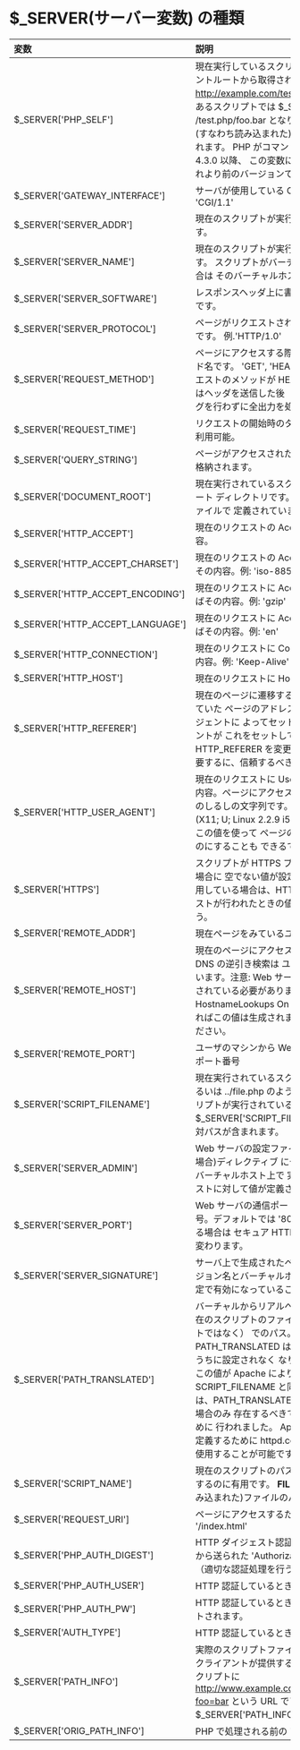 # $_SERVER(サーバー変数) の種類

| 変数 | 説明 |
|:------------- |:-------------|
| $_SERVER['PHP_SELF'] | 現在実行しているスクリプトのファイル名です。 ドキュメントルートから取得されます。 例えば、http://example.com/test.php/foo.bar というアドレス上にあるスクリプトでは $_SERVER['PHP_SELF'] は /test.php/foo.bar となります。 __FILE__ 定数 には、カレント(すなわち読み込まれた)ファイルのパスとファイル名が含まれます。 PHP がコマンドラインから実行される場合、PHP 4.3.0 以降、 この変数にはスクリプト名が含まれます。これより前のバージョンでは、 この変数は使用できません。 |
| $_SERVER['GATEWAY_INTERFACE'] | サーバが使用している CGI のバージョンです。 例 'CGI/1.1' |
| $_SERVER['SERVER_ADDR'] | 現在のスクリプトが実行されているサーバの IP アドレスです。 |
| $_SERVER['SERVER_NAME'] | 現在のスクリプトが実行されているサーバのホスト名です。 スクリプトがバーチャルホスト上で実行されている場合は そのバーチャルホスト名となります。 |
| $_SERVER['SERVER_SOFTWARE'] | レスポンスヘッダ上に書かれている、 サーバの認識文字列です。 |
| $_SERVER['SERVER_PROTOCOL'] | ページがリクエストされた際のプロトコル名とバージョンです。 例.'HTTP/1.0' |
| $_SERVER['REQUEST_METHOD'] | ページにアクセスする際に使用されたリクエストのメソッド名です。 'GET', 'HEAD', 'POST', 'PUT' など。注意:リクエストのメソッドが HEAD だった場合、 PHP スクリプトはヘッダを送信した後（言い換えれば、 出力バッファリングを行わずに全出力を処理した後）に終了します。 |
| $_SERVER['REQUEST_TIME'] | リクエストの開始時のタイムスタンプ。PHP 5.1.0 以降で利用可能。 |
| $_SERVER['QUERY_STRING'] | ページがアクセスされた際にもし検索引数があればそれが格納されます。 |
| $_SERVER['DOCUMENT_ROOT'] | 現在実行されているスクリプトが存在するドキュメントルート ディレクトリです。サーバのコンフィグレーションファイルで 定義されています。 |
| $_SERVER['HTTP_ACCEPT'] | 現在のリクエストの Accept: ヘッダがもしあれば その内容。 |
| $_SERVER['HTTP_ACCEPT_CHARSET'] | 現在のリクエストの Accept-Charset: ヘッダが もしあればその内容。例: 'iso-8859-1,*,utf-8' |
| $_SERVER['HTTP_ACCEPT_ENCODING'] | 現在のリクエストに Accept-Encoding: ヘッダが もしあればその内容。例: 'gzip' |
| $_SERVER['HTTP_ACCEPT_LANGUAGE'] | 現在のリクエストに Accept-Language: ヘッダが もしあればその内容。例: 'en' |
| $_SERVER['HTTP_CONNECTION'] | 現在のリクエストに Connection: ヘッダが もしあればその内容。例: 'Keep-Alive' |
| $_SERVER['HTTP_HOST'] | 現在のリクエストに Host: ヘッダが もしあればその内容。 |
| $_SERVER['HTTP_REFERER'] | 現在のページに遷移する前にユーザエージェントが参照していた ページのアドレス（もしあれば）。これはユーザエージェントに よってセットされます。全てのユーザエージェントが これをセットしているわけではなく、また、HTTP_REFERER を変更する機能を持つものもああります。 要するに、信頼するべきものではありません。 |
| $_SERVER['HTTP_USER_AGENT'] | 現在のリクエストに User-Agent: ヘッダが もしあればその内容。ページにアクセスしてきているユーザエージェント のしるしの文字列です。典型的な例は、 Mozilla/4.5 [en] (X11; U; Linux 2.2.9 i586)。たとえば、 get_browser() でこの値を使って ページの出力をそのブラウザにあわせたものにすることも できるでしょう。 |
| $_SERVER['HTTPS'] | スクリプトが HTTPS プロトコルを通じて実行されている場合に 空でない値が設定されます。注意: ISAPI を IIS で使用している場合は、HTTPS プロトコルを通さないでリクエストが行われたときの値は off となることに注意しましょう。 |
| $_SERVER['REMOTE_ADDR'] | 現在ページをみているユーザの IP アドレス。 |
| $_SERVER['REMOTE_HOST'] | 現在のページにアクセスしているユーザーのホスト名。DNS の逆引き検索は ユーザの REMOTE_ADDR に基づいています。注意: Web サーバがこの値を生成できるように設定されている必要があります。 例えば Apache の場合 HostnameLookups On が httpd.conf に設定されていなければこの値は生成されません。 gethostbyaddr() もご覧ください。 |
| $_SERVER['REMOTE_PORT'] | ユーザのマシンから Web サーバへの通信に使用されているポート番号 |
| $_SERVER['SCRIPT_FILENAME'] | 現在実行されているスクリプトの絶対パス※注意:file.php あるいは ../file.php のような相対パスを指定して CLI でスクリプトが実行されている場合、 $_SERVER['SCRIPT_FILENAME'] には ユーザが指定した相対パスが含まれます。 |
| $_SERVER['SERVER_ADMIN'] | Web サーバの設定ファイルの SERVER_ADMIN (Apache の場合)ディレクティブ にセットされている値。スクリプトがバーチャルホスト上で 実行されている場合、バーチャルホストに対して値が定義されます。 |
| $_SERVER['SERVER_PORT'] | Web サーバの通信ポートとして使用されているポート番号。デフォルトでは '80' ですが、例えば SSL を使用している場合は セキュア HTTP ポートとして設定されている値に変わります。 |
| $_SERVER['SERVER_SIGNATURE'] | サーバ上で生成されたページに追加される、 サーバのバージョン名とバーチャルホスト名の文字列。 Web サーバの設定で有効になっていることが必要です。 |
| $_SERVER['PATH_TRANSLATED'] | バーチャルからリアルへのマッピングがなされた後の、 現在のスクリプトのファイルシステム上（ドキュメントルートではなく） でのパス。注意: PHP 4.3.2 以降、PATH_TRANSLATED は、 Apache 2 SAPI において暗黙のうちに設定されなく なりました。一方、Apache 1 では、この値が Apache により設定されない場合、 SCRIPT_FILENAME と同じ値に設定されます。 この変更は、PATH_TRANSLATED は PATH_INFO が定義されている場合のみ 存在するべきであるという CGI の規約を満たすために 行われました。 Apache 2 ユーザは、PATH_INFO を定義するために httpd.conf の中で AcceptPathInfo = On を使用することが可能です。 |
| $_SERVER['SCRIPT_NAME'] | 現在のスクリプトのパス。 スクリプト自身のページを指定するのに有用です。 __FILE__ 定数には、カレント(すなわち読み込まれた)ファイルのパスとファイル名が 含まれます。 |
| $_SERVER['REQUEST_URI'] | ページにアクセスするために指定された URI。例えば、 '/index.html' |
| $_SERVER['PHP_AUTH_DIGEST'] | HTTP ダイジェスト認証を 行っている場合、クライアントから送られた 'Authorization' ヘッダの 内容が設定されます（適切な認証処理を行うために利用します）。 |
| $_SERVER['PHP_AUTH_USER'] | HTTP 認証しているときにそのユーザ名がセットされます。 |
| $_SERVER['PHP_AUTH_PW'] | HTTP 認証しているときにそのユーザの パスワードがセットされます。 |
| $_SERVER['AUTH_TYPE'] | HTTP 認証しているときにその認証形式がセットされます。 |
| $_SERVER['PATH_INFO'] | 実際のスクリプトファイル名とクエリ文字列の間にある、クライアントが提供するパス名情報。 たとえば、現在のスクリプトに http://www.example.com/php/path_info.php/some/stuff?foo=bar という URL でアクセスしていた場合の $_SERVER['PATH_INFO'] は /some/stuff となります。 |
| $_SERVER['ORIG_PATH_INFO'] | PHP で処理される前の 'PATH_INFO' の原本。 |